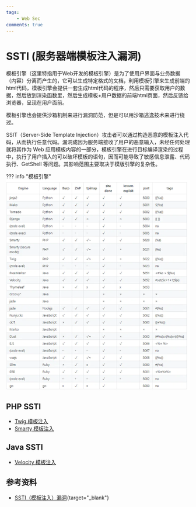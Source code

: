 ```yaml
---
tags:
    - Web Sec
comments: true
---
```

# SSTI (服务器端模板注入漏洞)
模板引擎（这里特指用于Web开发的模板引擎）是为了使用户界面与业务数据（内容）分离而产生的，它可以生成特定格式的文档，利用模板引擎来生成前端的html代码，模板引擎会提供一套生成html代码的程序，然后只需要获取用户的数据，然后放到渲染函数里，然后生成模板+用户数据的前端html页面，然后反馈给浏览器，呈现在用户面前。

模板引擎也会提供沙箱机制来进行漏洞防范，但是可以用沙箱逃逸技术来进行绕过。

SSIT（Server-Side Template Injection）攻击者可以通过构造恶意的模板注入代码，从而执行任意代码。漏洞成因为服务端接收了用户的恶意输入，未经任何处理就将其作为 Web 应用模板内容的一部分，模板引擎在进行目标编译渲染的过程中，执行了用户插入的可以破坏模板的语句，因而可能导致了敏感信息泄露、代码执行、GetShell 等问题。其影响范围主要取决于模版引擎的复杂性。

??? info "模板引擎"
    ![alt text](img/1.png)

## PHP SSTI
- [Twig 模板注入](/Sec/Web/SSTI/twig)
- [Smarty 模板注入](/Sec/Web/SSTI/smarty)

## Java SSTI
- [Velocity 模板注入](/Sec/Web/SSTI/velocity)

## 参考资料
- [SSTI（模板注入）漏洞](https://www.cnblogs.com/bmjoker/p/13508538.html){target="_blank"}